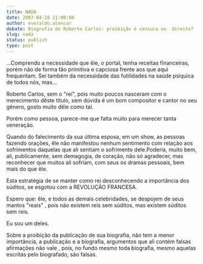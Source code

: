 ```yaml
---
title: NADA
date: 2007-04-28 21:00:00
author: everaldo.alencar
debate: Biografia de Roberto Carlos: proibição é censura ou  direito?
slug: nada
status: publish 
type: post
---
```


...Comprendo a necessidade que êle, o portal, tenha receitas financeiras, porém não de forma tão primitiva e capciosa frente aos que aqui frequentam. Sei também da necessidade das futilidades na saúde psiquica de todos nós, mas...  

Roberto Carlos, sem o "rei", pois muito poucos nasceram com o merecimento dêste título, sem dúvida é um bom compositor e cantor no seu gênero, gosto muito dêle como tal.  

Porém como pessoa, parece-me que falta muito para merecer tanta veneração.  

Quando do falecimento da sua última esposa, em um show, as pessoas fazendo orações, êle não manifestou nenhum sentimento com relação aos sofrimentos daquelas que ali sentiam o sofrimento dele.Poderia, muito bem, ali, publicamente, sem demagogia, de coração, não só agradecer, mas reconhecer que muitos ali sofriam, com seus os dramas pessoais, bem mais do que êle.  

Esta estratégia de se manter como rei desconhecendo a importância dos súditos, se esgotou com a REVOLUÇÃO FRANCESA.  

Espero que: êle, e todos as demais celebridades, se despojem de seus mantos "reais" , pois não existem reis sem súditos, mas existem súditos sem reis.  

Eu sou um deles.   

Sobre a proibição da publicação de sua biografia, não tem a menor importância, a publicação e a biografia, argumentos que ali contém falsas afirmações não vale , pois, no fundo mesmo toda biografia, mesmo aquelas escritas pelo biografado, são falsas.
